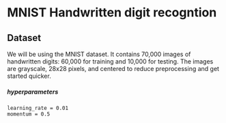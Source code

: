 # MNIST Handwritten digit recogntion

## Dataset
We will be using the MNIST dataset. It contains 70,000 images of handwritten digits: 60,000 
for training and 10,000 for testing. The images are grayscale, 28x28 pixels, and centered to
reduce preprocessing and get started quicker.

##### hyperparameters
```
learning_rate = 0.01
momentum = 0.5
```

